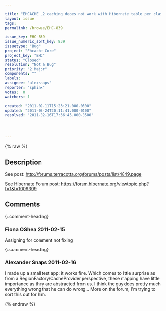 ```yaml
---

title: "EHCACHE L2 caching deoes not work with Hibernate table per class hierarchy"
layout: issue
tags: 
permalink: /browse/EHC-839

issue_key: EHC-839
issue_numeric_sort_key: 839
issuetype: "Bug"
project: "Ehcache Core"
project_key: "EHC"
status: "Closed"
resolution: "Not a Bug"
priority: "2 Major"
components: ""
labels: 
assignee: "alexsnaps"
reporter: "sphinx"
votes:  0
watchers: 1

created: "2011-02-11T15:23:21.000-0500"
updated: "2011-03-24T20:11:41.000-0400"
resolved: "2011-02-16T17:36:45.000-0500"




---
```


{% raw %}

## Description

<div markdown="1" class="description">

See post:
http://forums.terracotta.org/forums/posts/list/4849.page


See Hibernate Forum post:
https://forum.hibernate.org/viewtopic.php?f=1&t=1009309



</div>

## Comments


{:.comment-heading}
### **Fiona OShea** <span class="date">2011-02-15</span>

<div markdown="1" class="comment">

Assigning for comment not fixing

</div>


{:.comment-heading}
### **Alexander Snaps** <span class="date">2011-02-16</span>

<div markdown="1" class="comment">

I made up a small test app: it works fine. Which comes to little surprise as from a RegionFactory/CacheProvider perspective, these mapping have little importance as they are abstracted from us.
I think the guy does pretty much everything wrong that he can do wrong... More on the forum, I'm trying to sort this out for him. 

</div>



{% endraw %}
